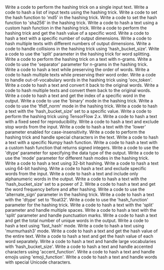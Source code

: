Write a code to perform the hashing trick on a single input text.
Write a code to hash a list of input texts using the hashing trick.
Write a code to set the hash function to 'md5' in the hashing trick.
Write a code to set the hash function to 'sha256' in the hashing trick.
Write a code to hash a text using a custom hash function in the hashing trick.
Write a code to perform the hashing trick and get the hash value of a specific word.
Write a code to hash a text with a specific number of output dimensions.
Write a code to hash multiple texts with different numbers of output dimensions.
Write a code to handle collisions in the hashing trick using 'hash_bucket_size'.
Write a code to use the 'split' parameter in the hashing trick for word splitting.
Write a code to perform the hashing trick on a text with n-grams.
Write a code to use the 'separator' parameter for n-grams in the hashing trick.
Write a code to hash a text while preserving the order of words.
Write a code to hash multiple texts while preserving their word order.
Write a code to handle out-of-vocabulary words in the hashing trick using 'oov_token'.
Write a code to hash a text and convert it back to the original words.
Write a code to hash multiple texts and convert them back to the original words.
Write a code to hash a text and get the index of a specific word in the output.
Write a code to use the 'binary' mode in the hashing trick.
Write a code to use the 'tfidf_norm' mode in the hashing trick.
Write a code to hash a text with the 'hash_bucket_size' set to a specific value.
Write a code to perform the hashing trick using TensorFlow 2.x.
Write a code to hash a text with a fixed seed for reproducibility.
Write a code to hash a text and exclude stop words from the input.
Write a code to hash a text with the 'lower' parameter enabled for case-insensitivity.
Write a code to perform the hashing trick and handle special characters in the text.
Write a code to hash a text with a specific Numpy hash function.
Write a code to hash a text with a custom hash function that returns signed integers.
Write a code to use the 'dtype' parameter for specifying the data type of the output.
Write a code to use the 'mode' parameter for different hash modes in the hashing trick.
Write a code to hash a text using 32-bit hashing.
Write a code to hash a text using 64-bit hashing.
Write a code to hash a text and exclude specific words from the input.
Write a code to hash a text and include only alphanumeric words in the output.
Write a code to hash a text with the 'hash_bucket_size' set to a power of 2.
Write a code to hash a text and get the word frequency before and after hashing.
Write a code to use the 'alternate_sign' parameter in the hashing trick.
Write a code to hash a text with the 'dtype' set to 'float32'.
Write a code to use the 'hash_function' parameter for the hashing trick.
Write a code to hash a text with the 'split' parameter and handle multiple spaces.
Write a code to hash a text with the 'split' parameter and handle punctuation marks.
Write a code to hash a text and get the total number of unique words in the output.
Write a code to hash a text using 'fast_hash' mode.
Write a code to hash a text using 'murmurhash3' mode.
Write a code to hash a text and get the hash value of the entire text.
Write a code to hash a text and get the hash value of each word separately.
Write a code to hash a text and handle large vocabularies with 'hash_bucket_size'.
Write a code to hash a text and handle accented characters using 'accent_function'.
Write a code to hash a text and handle emojis using 'emoji_function'.
Write a code to hash a text and handle words with special Unicode characters.